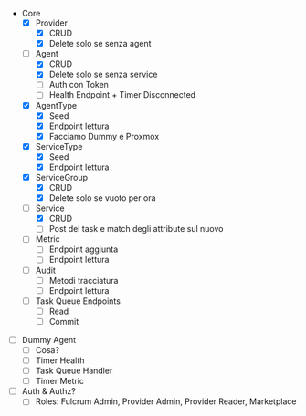 - Core
  - [x] Provider
    - [x] CRUD
    - [x] Delete solo se senza agent
  - [ ] Agent
    - [x] CRUD
    - [x] Delete solo se senza service
    - [ ] Auth con Token
    - [ ] Health Endpoint + Timer Disconnected
  - [x] AgentType
    - [x] Seed
    - [x] Endpoint lettura
    - [x] Facciamo Dummy e Proxmox
  - [x] ServiceType
    - [x] Seed
    - [x] Endpoint lettura
  - [x] ServiceGroup
    - [x] CRUD
    - [x] Delete solo se vuoto per ora
  - [ ] Service
    - [x] CRUD
    - [ ] Post del task e match degli attribute sul nuovo
  - [ ] Metric
    - [ ] Endpoint aggiunta
    - [ ] Endpoint lettura
  - [ ] Audit
    - [ ] Metodi tracciatura
    - [ ] Endpoint lettura
  - [ ] Task Queue Endpoints
    - [ ] Read
    - [ ] Commit
- [ ] Dummy Agent
  - [ ] Cosa?
  - [ ] Timer Health
  - [ ] Task Queue Handler
  - [ ] Timer Metric
- [ ] Auth & Authz?
  - [ ] Roles: Fulcrum Admin, Provider Admin, Provider Reader, Marketplace